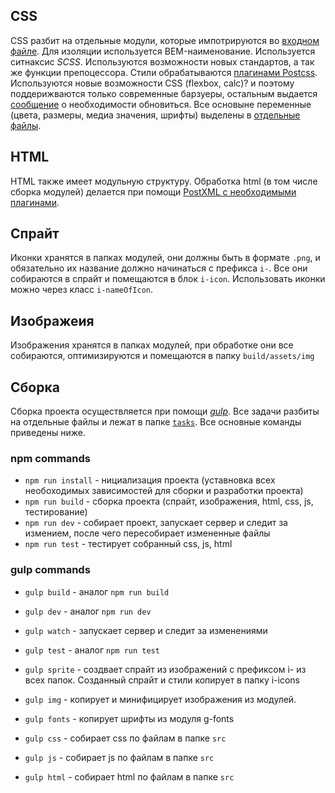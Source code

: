 ## CSS
CSS разбит на отдельные модули, которые импотрируются во [входном файле](src/styles.css). Для изоляции используется BEM-наименование.
Используется ситнаксис *SCSS*. Используются возможности новых стандартов, а так же функции препоцессора. Стили обрабатываются [плагинами Postcss](tasks/css.js).
Используются новые возможности CSS (flexbox, calc)? и поэтому поддерижваются только современные барзуеры, остальным выдается [сообщение](modules/g-errors) о необходимости обновиться.
Все основыне переменные (цвета, размеры, медиа значения, шрифты) выделены в [отдельные файлы](modules/u-vars).

## HTML
HTML также имеет модульную структуру. Обработка html (в том числе сборка модулей) делается при помощи [PostXML с необходимыми плагинами](tasks/html.js).

## Спрайт
Иконки хранятся в папках модулей, они должны быть в формате `.png`, и обязательно их название должно начинаться с префикса `i-`. Все они собираются в спрайт и помещаются в блок `i-icon`. Использовать иконки можно через класс `i-nameOfIcon`.

## Изображеия
Изображения хранятся в папках модулей, при обработке они все собираются, оптимизируются и помещаются в папку `build/assets/img`

## Сборка
Сборка проекта осуществляется при помощи [*gulp*](gulpfile.js). Все задачи разбиты на отдельные файлы и лежат в папке [`tasks`](tasks).
Все основные команды приведены ниже.
### **npm** commands
- `npm run install` - нициализация проекта (уставновка всех необоходимых зависимостей для сборки и разработки проекта)
- `npm run build` - сборка проекта (спрайт, изображения, html, css, js, тестирование)
- `npm run dev` - собирает проект, запускает сервер и следит за измением, после чего пересобирает измененные файлы
- `npm run test` - тестирует собранный css, js, html

### **gulp** commands
- `gulp build` - аналог `npm run build`
- `gulp dev` - аналог `npm run dev`
- `gulp watch` - запускает сервер и следит за изменениями
- `gulp test` - аналог `npm run test`

- `gulp sprite` - создвает спрайт из изображений с префиксом i- из всех папок. Созданный спрайт и стили копирует в папку i-icons
- `gulp img` - копирует и минифицирует изображения из модулей.
- `gulp fonts` - копирует шрифты из модуля g-fonts
- `gulp css` - собирает css по файлам в папке `src`
- `gulp js` - собирает js по файлам в папке `src`
- `gulp html` - собирает html по файлам в папке `src`
